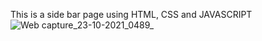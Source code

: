 This is a side bar page using HTML, CSS and JAVASCRIPT 
![Web capture_23-10-2021_0489_](https://user-images.githubusercontent.com/83516020/138511569-43ec554a-8e64-4472-905b-6aea51e6d923.jpeg)
